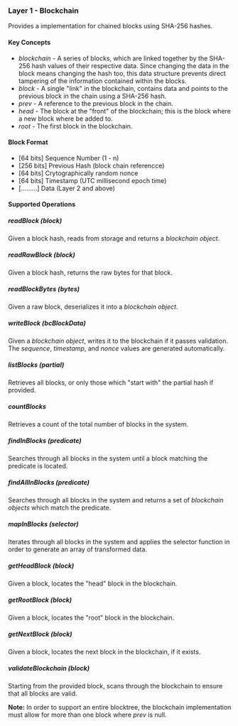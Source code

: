 ### Layer 1 - Blockchain
Provides a implementation for chained blocks using SHA-256 hashes.

#### Key Concepts
- *blockchain* - A series of blocks, which are linked together by the SHA-256 hash values of their respective data. Since changing the data in the block means changing the hash too, this data structure prevents direct tampering of the information contained within the blocks.
- *block* - A single "link" in the blockchain, contains data and points to the previous block in the chain using a SHA-256 hash.
- *prev* - A reference to the previous block in the chain.
- *head* - The block at the "front" of the blockchain; this is the block where a new block where be added to.
- *root* - The first block in the blockchain.

#### Block Format
- [64 bits] Sequence Number (1 - n)
- [256 bits] Previous Hash (block chain referencce)
- [64 bits] Crytographically random nonce
- [64 bits] Timestamp (UTC millisecond epoch time)
- [.........] Data (Layer 2 and above)

#### Supported Operations

##### readBlock (block)
Given a block hash, reads from storage and returns a *blockchain object*.

##### readRawBlock (block)
Given a block hash, returns the raw bytes for that block.

##### readBlockBytes (bytes)
Given a raw block, deserializes it into a *blockchain object*.

##### writeBlock (bcBlockData)
Given a *blockchain object*, writes it to the blockchain if it passes validation. The *sequence*, *timestamp*, and *nonce* values are generated automatically.

##### listBlocks (partial)
Retrieves all blocks, or only those which "start with" the partial hash if provided.

##### countBlocks
Retrieves a count of the total number of blocks in the system.

##### findInBlocks (predicate)
Searches through all blocks in the system until a block matching the predicate is located.

##### findAllInBlocks (predicate)
Searches through all blocks in the system and returns a set of *blockchain objects* which match the predicate.

##### mapInBlocks (selector)
Iterates through all blocks in the system and applies the selector function in order to generate an array of transformed data.

##### getHeadBlock (block)
Given a block, locates the "head" block in the blockchain.

##### getRootBlock (block)
Given a block, locates the "root" block in the blockchain.

##### getNextBlock (block)
Given a block, locates the next block in the blockchain, if it exists.

##### validateBlockchain (block)
Starting from the provided block, scans through the blockchain to ensure that all blocks are valid.

**Note:** In order to support an entire blocktree, the blockchain implementation must allow for more than one block where *prev* is null.